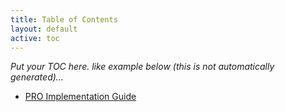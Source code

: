 ```yaml
---
title: Table of Contents
layout: default
active: toc
---
```


<em> Put your TOC here. like example below  (this is not automatically generated)...</em>

<div>
  <ul>
    <li><a href="index.html">PRO Implementation Guide</a></li>
   </ul>
</div>
